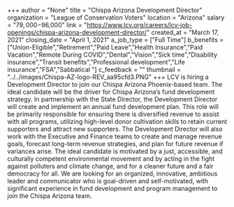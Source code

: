 +++
author = "None"
title = "Chispa Arizona Development Director"
organization = "League of Conservation Voters"
location = "Arizona"
salary = "$79,000-$96,000"
link = "https://www.lcv.org/careers/lcv-job-openings/chispa-arizona-development-director/"
created_at = "March 17, 2021"
closing_date = "April 1, 2021"
a_job_type = ["Full Time"]
b_benefits = ["Union-Eligible","Retirement","Paid Leave","Health Insurance","Paid Vacation","Remote During COVID","Dental","Vision","Sick time","Disability insurance","Transit benefits","Professional development","Life insurance","FSA","Sabbatical "]
c_feedback = ""
thumbnail = "../../images/Chispa-AZ-logo-REV_aa95cfd3.PNG"
+++
LCV is hiring a Development Director to join our Chispa Arizona Phoenix-based team. The ideal candidate will be the driver for Chispa Arizona’s fund development strategy. In partnership with the State Director, the Development Director will create and implement an annual fund development plan. This role will be primarily responsible for ensuring there is diversified revenue to assist with all programs, utilizing high-level donor cultivation skills to retain current supporters and attract new supporters. The Development Director will also work with the Executive and Finance teams to create and manage revenue goals, forecast long-term revenue strategies, and plan for future revenue if variances arise. The ideal candidate is motivated by a just, accessible, and culturally competent environmental movement and by acting in the fight against polluters and climate change, and for a cleaner future and a fair democracy for all. We are looking for an organized, innovative, ambitious leader and communicator who is goal-driven and self-motivated, with significant experience in fund development and program management to join the Chispa Arizona team.